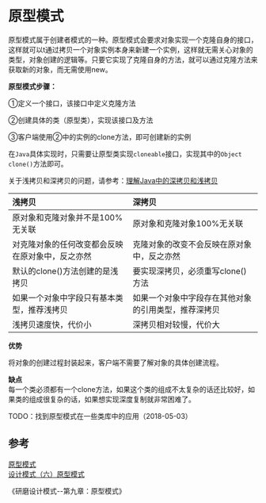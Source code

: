 # 原型模式

原型模式属于创建者模式的一种。原型模式会要求对象实现一个克隆自身的接口，这样就可以t通过拷贝一个对象实例本身来新建一个实例，这样就无需关心对象的类型，对象创建的逻辑等。只要它实现了克隆自身的方法，就可以通过克隆方法来获取新的对象，而无需使用new。

**原型模式步骤：**

①定义一个接口，该接口中定义克隆方法

②创建具体的类（原型类），实现该接口及方法

③客户端使用②中的实例的clone方法，即可创建新的实例

在`Java`具体实现时，只需要让原型类实现`cloneable`接口，实现其中的`Object clone()`方法即可。

关于浅拷贝和深拷贝的问题，请参考：[理解Java中的深拷贝和浅拷贝](https://www.jianshu.com/p/beeba83fe503)

| 浅拷贝 | 深拷贝 |
| :--- | :--- |
| 原对象和克隆对象并不是100%无关联 | 原对象和克隆对象100%无关联 |
| 对克隆对象的任何改变都会反映在原对象中，反之亦然 | 克隆对象的改变不会反映在原对象中，反之亦然 |
| 默认的clone\(\)方法创建的是浅拷贝 | 要实现深拷贝，必须重写clone\(\)方法 |
| 如果一个对象中字段只有基本类型，推荐浅拷贝 | 如果一个对象中字段存在其他对象的引用类型，推荐深拷贝 |
| 浅拷贝速度快，代价小 | 深拷贝相对较慢，代价大 |

**优势**

将对象的创建过程封装起来，客户端不需要了解对象的具体创建流程。

**缺点**  
每一个类必须都有一个clone方法，如果这个类的组成不太复杂的话还比较好，如果类的组成很复杂的话，如果想实现深度复制就非常困难了。

TODO：找到原型模式在一些类库中的应用（2018-05-03）

## 参考

[原型模式](http://www.runoob.com/design-pattern/prototype-pattern.html)  
[设计模式（六）原型模式](https://www.kancloud.cn/digest/xing-designpattern/143727)

《研磨设计模式--第九章：原型模式》

